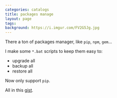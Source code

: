```yaml
---
categories: catalogs
title: packages manage
layout: page
tags: 
background: https://i.imgur.com/FV2G5Jg.jpg
---
```


There a ton of packages manager, like `pip`, `npm`, `gem`...

I make some `*.bat` scripts to keep them easy to:

* upgrade all
* backup all
* restore all

<!-- more -->

Now only support `pip`.

All in this [gist][1].

[1]: https://gist.github.com/Cologler/a8cb37f742d06b5607fb